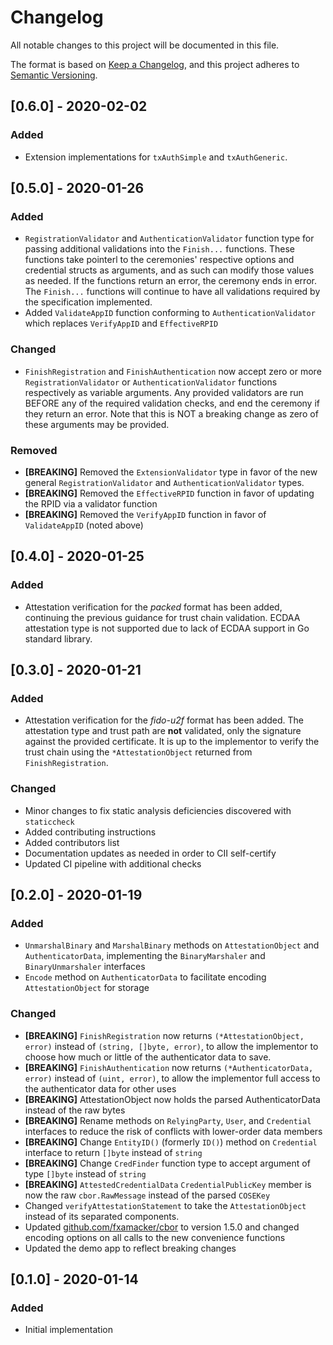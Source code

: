 # Changelog
All notable changes to this project will be documented in this file.

The format is based on [Keep a Changelog](https://keepachangelog.com/en/1.0.0/),
and this project adheres to [Semantic Versioning](https://semver.org/spec/v2.0.0.html).

## [0.6.0] - 2020-02-02
### Added
- Extension implementations for `txAuthSimple` and `txAuthGeneric`.

## [0.5.0] - 2020-01-26
### Added
- `RegistrationValidator` and `AuthenticationValidator` function type for passing additional validations into the `Finish...` functions. These functions take pointerl to the ceremonies' respective options and credential structs as arguments, and as such can modify those values as needed. If the functions return an error, the ceremony ends in error. The `Finish...` functions will continue to have all validations required by the specification implemented.
- Added `ValidateAppID` function conforming to `AuthenticationValidator` which replaces `VerifyAppID` and `EffectiveRPID`

### Changed
- `FinishRegistration` and `FinishAuthentication` now accept zero or more `RegistrationValidator` or `AuthenticationValidator` functions respectively as variable arguments. Any provided validators are run BEFORE any of the required validation checks, and end the ceremony if they return an error. Note that this is NOT a breaking change as zero of these arguments may be provided.

### Removed
- **[BREAKING]** Removed the `ExtensionValidator` type in favor of the new general `RegistrationValidator` and `AuthenticationValidator` types.
- **[BREAKING]** Removed the `EffectiveRPID` function in favor of updating the RPID via a validator function
- **[BREAKING]** Removed the `VerifyAppID` function in favor of `ValidateAppID` (noted above)

## [0.4.0] - 2020-01-25
### Added
- Attestation verification for the _packed_ format has been added, continuing the previous guidance for trust chain validation. ECDAA attestation type is not supported due to lack of ECDAA support in Go standard library.

## [0.3.0] - 2020-01-21
### Added
- Attestation verification for the _fido-u2f_ format has been added. The attestation type and trust path are __not__ validated, only the signature against the provided certificate. It is up to the implementor to verify the trust chain using the `*AttestationObject` returned from `FinishRegistration`.
### Changed
- Minor changes to fix static analysis deficiencies discovered with `staticcheck`
- Added contributing instructions
- Added contributors list
- Documentation updates as needed in order to CII self-certify
- Updated CI pipeline with additional checks

## [0.2.0] - 2020-01-19
### Added
- `UnmarshalBinary` and `MarshalBinary` methods on `AttestationObject` and `AuthenticatorData`, implementing the `BinaryMarshaler` and `BinaryUnmarshaler` interfaces
- `Encode` method on `AuthenticatorData` to facilitate encoding `AttestationObject` for storage
### Changed
- **[BREAKING]** `FinishRegistration` now returns `(*AttestationObject, error)` instead of `(string, []byte, error)`, to allow the implementor to choose how much or little of the authenticator data to save.
- **[BREAKING]** `FinishAuthentication` now returns `(*AuthenticatorData, error)` instead of `(uint, error)`, to allow the implementor full access to the authenticator data for other uses
- **[BREAKING]** AttestationObject now holds the parsed AuthenticatorData instead of the raw bytes
- **[BREAKING]** Rename methods on `RelyingParty`, `User`, and `Credential` interfaces to reduce the risk of conflicts with lower-order data members
- **[BREAKING]** Change `EntityID()` (formerly `ID()`) method on `Credential` interface to return `[]byte` instead of `string`
- **[BREAKING]** Change `CredFinder` function type to accept argument of type `[]byte` instead of `string`
- **[BREAKING]** `AttestedCredentialData` `CredentialPublicKey` member is now the raw `cbor.RawMessage` instead of the parsed `COSEKey`
- Changed `verifyAttestationStatement` to take the `AttestationObject` instead of its separated components.
- Updated [github.com/fxamacker/cbor](https://github.com/fxamacker/cbor) to version 1.5.0 and changed encoding options on all calls to the new convenience functions
- Updated the demo app to reflect breaking changes


## [0.1.0] - 2020-01-14
### Added
- Initial implementation
